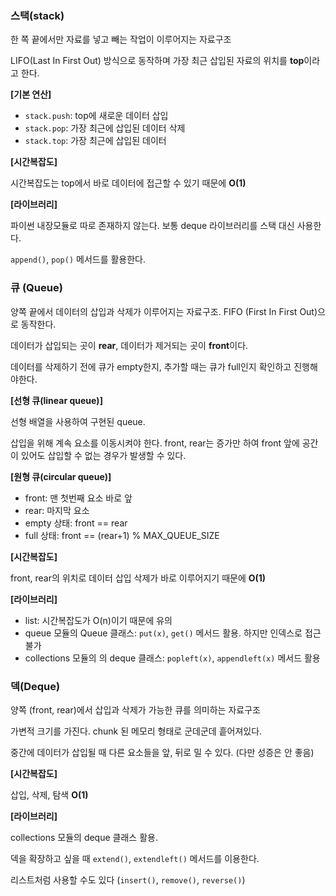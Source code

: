 ### 스택(stack)


한 쪽 끝에서만 자료를 넣고 빼는 작업이 이루어지는 자료구조

LIFO(Last In First Out) 방식으로 동작하며 가장 최근 삽입된 자료의 위치를 **top**이라고 한다.

**[기본 연산]**

- `stack.push`: top에 새로운 데이터 삽입
- `stack.pop`: 가장 최근에 삽입된 데이터 삭제
- `stack.top`: 가장 최근에 삽입된 데이터

**[시간복잡도]**

시간복잡도는 top에서 바로 데이터에 접근할 수 있기 때문에 **O(1)**

**[라이브러리]**

파이썬 내장모듈로 따로 존재하지 않는다. 보통 deque 라이브러리를 스택 대신 사용한다.

`append()`, `pop()` 메서드를 활용한다.

### 큐 (Queue)


양쪽 끝에서 데이터의 삽입과 삭제가 이루어지는 자료구조. FIFO (First In First Out)으로 동작한다.

데이터가 삽입되는 곳이 **rear**, 데이터가 제거되는 곳이 **front**이다.

데이터를 삭제하기 전에 큐가 empty한지, 추가할 때는 큐가 full인지 확인하고 진행해야한다.

**[선형 큐(linear queue)]**


선형 배열을 사용하여 구현된 queue.

삽입을 위해 계속 요소를 이동시켜야 한다. front, rear는 증가만 하여 front 앞에 공간이 있어도 삽입할 수 없는 경우가 발생할 수 있다.

**[원형 큐(circular queue)]**


- front: 맨 첫번째 요소 바로 앞
- rear: 마지막 요소
- empty 상태: front == rear
- full 상태: front == (rear+1) % MAX_QUEUE_SIZE

**[시간복잡도]**

front, rear의 위치로 데이터 삽입 삭제가 바로 이루어지기 때문에 **O(1)**

**[라이브러리]**

- list: 시간복잡도가 O(n)이기 때문에 유의
- queue 모듈의 Queue 클래스: `put(x)`, `get()` 메서드 활용. 하지만 인덱스로 접근 불가
- collections 모듈의 의 deque 클래스: `popleft(x)`, `appendleft(x)` 메서드 활용

### 덱(Deque)


양쪽 (front, rear)에서 삽입과 삭제가 가능한 큐를 의미하는 자료구조

가변적 크기를 가진다. chunk 된 메모리 형태로 군데군데 흩어져있다.

중간에 데이터가 삽입될 때 다른 요소들을 앞, 뒤로 밀 수 있다. (다만 성증은 안 좋음)

**[시간복잡도]**

삽입, 삭제, 탐색 **O(1)**

**[라이브러리]**

collections 모듈의 deque 클래스 활용. 

덱을 확장하고 싶을 때 `extend()`, `extendleft()` 메서드를 이용한다.

리스트처럼 사용할 수도 있다 (`insert()`, `remove()`, `reverse()`)
